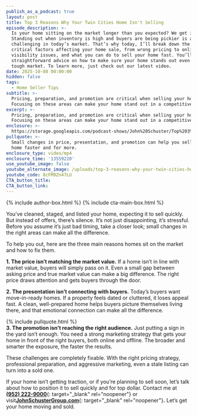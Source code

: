 ```yaml
---
publish_as_a_podcast: true
layout: post
title: Top 3 Reasons Why Your Twin Cities Home Isn't Selling
episode_description: >-
  Is your home sitting on the market longer than you expected? We get it.
  Standing out when inventory is high and buyers are being pickier is a lot more
  challenging in today’s market. That’s why today, I’ll break down the three
  critical factors affecting your home sale, from wrong pricing to online
  visibility issues, and what you can do to sell your home fast. You’ll get
  straightforward advice on how to make sure your home stands out even in a
  tough market. To learn more, just check out our latest video.
date: 2025-10-08 00:00:00
hidden: false
tags:
  - Home Seller Tips
subtitle: >-
  Pricing, preparation, and promotion are critical when selling your home.
  Focusing on these areas can make your home stand out in a competitive market.
excerpt: >-
  Pricing, preparation, and promotion are critical when selling your home.
  Focusing on these areas can make your home stand out in a competitive market.
enclosure: >-
  https://storage.googleapis.com/podcast-shows/John%20Schuster/Top%203%20Reasons%20Why%20Your%20Twin%20Cities%20Home%20Isn't%20Selling.mp4
pullquote: >-
  Small changes in price, presentation, and promotion can help you sell your
  home faster and for more.
enclosure_type: video/mp4
enclosure_time: '13559220'
use_youtube_image: false
youtube_alternate_image: /uploads/top-3-reasons-why-your-twin-cities-home-isn-t-selling.jpg
youtube_code: 8cFM9Zn47LU
CTA_button_title:
CTA_button_link:
---
```

{% include author-box.html %} {% include cta-main-box.html %}

You’ve cleaned, staged, and listed your home, expecting it to sell quickly. But instead of offers, there’s silence. It’s not just disappointing, it’s stressful. Before you assume it’s just bad timing, take a closer look; small changes in the right areas can make all the difference.

To help you out, here are the three main reasons homes sit on the market and how to fix them.

**1\. The price isn’t matching the market value.** If a home isn’t in line with market value, buyers will simply pass on it. Even a small gap between asking price and true market value can make a big difference. The right price draws attention and gets buyers through the door.

**2\. The presentation isn’t connecting with buyers.** Today’s buyers want move-in-ready homes. If a property feels dated or cluttered, it loses appeal fast. A clean, well-prepared home helps buyers picture themselves living there, and that emotional connection can make all the difference.

{% include pullquote.html %}<br>**3\. The promotion isn’t reaching the right audience.** Just putting a sign in the yard isn’t enough. You need a strong marketing strategy that gets your home in front of the right buyers, both online and offline. The broader and smarter the exposure, the faster the results.

These challenges are completely fixable. With the right pricing strategy, professional preparation, and aggressive marketing, even a stale listing can turn into a sold one.

If your home isn’t getting traction, or if you’re planning to sell soon, let’s talk about how to position it to sell quickly and for top dollar. Contact me at [**(952) 222-9000**](tel:9522229000){: target="_blank" rel="noopener"} or visit[**JohnSchusterGroup.com**](http://johnschustergroup.com){: target="_blank" rel="noopener"}**.** Let’s get your home moving and sold.